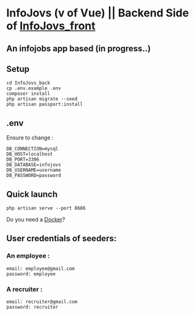 # InfoJovs (v of Vue) || Backend Side of [InfoJovs_front](https://github.com/joseangelcrn/InfoJovs_front)
 
## An infojobs app based (in progress..) 

## Setup 

```
cd InfoJovs_back
cp .env.example .env
composer install 
php artisan migrate --seed
php artisan passport:install
```

## .env
Ensure to change :
```
DB_CONNECTION=mysql
DB_HOST=localhost
DB_PORT=3306
DB_DATABASE=infojovs
DB_USERNAME=username
DB_PASSWORD=password
```
## Quick launch

````
php artisan serve --port 8686
````

Do you need a [Docker](https://hub.docker.com/repository/docker/josanangel/lamp_php81_xdebug31_laravel/general)?

## User credentials of seeders:

### An employee : 

```
email: employee@gmail.com
password: employee
```

### A recruiter : 

```
email: recruiter@gmail.com
password: recruiter
```
